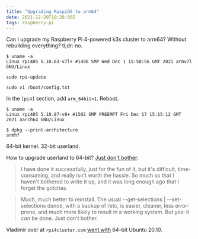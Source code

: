 ```yaml
---
title: "Upgrading RaspiOS to arm64"
date: 2021-12-20T10:26:00Z
tags: raspberry-pi
---
```


Can I upgrade my Raspberry Pi 4-powered k3s cluster to arm64? Without rebuilding everything? tl;dr: no.

```
$ uname -a
Linux rpi405 5.10.63-v7l+ #1496 SMP Wed Dec 1 15:58:56 GMT 2021 armv7l GNU/Linux
```

```
sudo rpi-update
```

```
sudo vi /boot/config.txt
```

In the `[pi4]` section, add `arm_64bit=1`. Reboot.

```
$ uname -a
Linux rpi405 5.10.87-v8+ #1502 SMP PREEMPT Fri Dec 17 15:15:12 GMT 2021 aarch64 GNU/Linux

$ dpkg --print-architecture
armhf
```

64-bit kernel. 32-bit userland.

How to upgrade userland to 64-bit? [Just don't bother](https://forums.raspberrypi.com/viewtopic.php?t=320444):

>  I have done it successfully, just for the fun of it, but it's difficult,
>  time-consuming, and really isn't worth the hassle. So much so that I haven't
>  bothered to write it up, and it was long enough ago that I forget the
>  gotchas.

> Much, much better to reinstall. The usual --get-selections | --set-selections
> dance, with a backup of /etc, is easier, cleaner, less error-prone, and much
> more likely to result in a working system. But yes: it *can* be done. Just
> don't bother.

Vladimir over at `rpi4cluster.com` [went with](https://rpi4cluster.com/k3s/k3s-design/) 64-bit Ubuntu 20.10.
